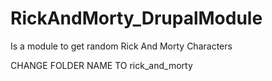 # RickAndMorty_DrupalModule
Is a module to get random Rick And Morty Characters

CHANGE FOLDER NAME TO rick_and_morty
